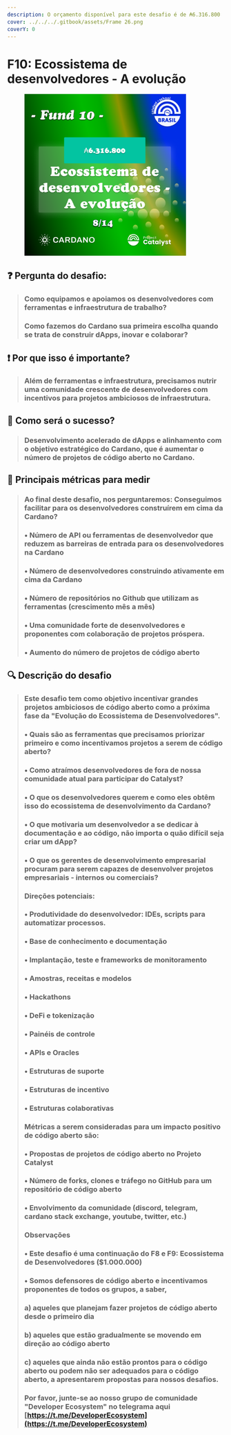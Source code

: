 ```yaml
---
description: O orçamento disponível para este desafio é de ₳6.316.800
cover: ../../../.gitbook/assets/Frame 26.png
coverY: 0
---
```


# F10: Ecossistema de desenvolvedores - A evolução

<div align="left">

<figure><img src="../../../.gitbook/assets/Frame 19.png" alt="" width="375"><figcaption></figcaption></figure>

</div>

## ❓ Pergunta do desafio:

> ### Como equipamos e apoiamos os desenvolvedores com ferramentas e infraestrutura de trabalho?&#x20;
>
> ### Como fazemos do Cardano sua primeira escolha quando se trata de construir dApps, inovar e colaborar?

## ❗ Por que isso é importante?

> ### Além de ferramentas e infraestrutura, precisamos nutrir uma comunidade crescente de desenvolvedores com incentivos para projetos ambiciosos de infraestrutura.

## 🚀 Como será o sucesso?

> ### Desenvolvimento acelerado de dApps e alinhamento com o objetivo estratégico do Cardano, que é aumentar o número de projetos de código aberto no Cardano.

## 📏 Principais métricas para medir

> ### Ao final deste desafio, nos perguntaremos: Conseguimos facilitar para os desenvolvedores construírem em cima da Cardano?
>
>
>
> ### • Número de API ou ferramentas de desenvolvedor que reduzem as barreiras de entrada para os desenvolvedores na Cardano
>
> ### • Número de desenvolvedores construindo ativamente em cima da Cardano
>
> ### • Número de repositórios no Github que utilizam as ferramentas (crescimento mês a mês)
>
> ### • Uma comunidade forte de desenvolvedores e proponentes com colaboração de projetos próspera.
>
> ### • Aumento do número de projetos de código aberto

## 🔍 Descrição do desafio

> ### Este desafio tem como objetivo incentivar grandes projetos ambiciosos de código aberto como a próxima fase da "Evolução do Ecossistema de Desenvolvedores".
>
>
>
> ### • Quais são as ferramentas que precisamos priorizar primeiro e como incentivamos projetos a serem de código aberto?
>
> ### • Como atraímos desenvolvedores de fora de nossa comunidade atual para participar do Catalyst?
>
> ### • O que os desenvolvedores querem e como eles obtêm isso do ecossistema de desenvolvimento da Cardano?
>
> ### • O que motivaria um desenvolvedor a se dedicar à documentação e ao código, não importa o quão difícil seja criar um dApp?
>
> ### • O que os gerentes de desenvolvimento empresarial procuram para serem capazes de desenvolver projetos empresariais - internos ou comerciais?
>
> ###
>
> ### Direções potenciais:
>
> ### • Produtividade do desenvolvedor: IDEs, scripts para automatizar processos.
>
> ### • Base de conhecimento e documentação
>
> ### • Implantação, teste e frameworks de monitoramento
>
> ### • Amostras, receitas e modelos
>
> ### • Hackathons
>
> ### • DeFi e tokenização
>
> ### • Painéis de controle
>
> ### • APIs e Oracles
>
> ### • Estruturas de suporte
>
> ### • Estruturas de incentivo
>
> ### • Estruturas colaborativas
>
>
>
> ### Métricas a serem consideradas para um impacto positivo de código aberto são:
>
> ### • Propostas de projetos de código aberto no Projeto Catalyst
>
> ### • Número de forks, clones e tráfego no GitHub para um repositório de código aberto
>
> ### • Envolvimento da comunidade (discord, telegram, cardano stack exchange, youtube, twitter, etc.)
>
> ###
>
> ### Observações
>
> ### • Este desafio é uma continuação do F8 e F9: Ecossistema de Desenvolvedores ($1.000.000)
>
> ### • Somos defensores de código aberto e incentivamos proponentes de todos os grupos, a saber,
>
>
>
> ### a) aqueles que planejam fazer projetos de código aberto desde o primeiro dia
>
> ### b) aqueles que estão gradualmente se movendo em direção ao código aberto
>
> ### c) aqueles que ainda não estão prontos para o código aberto ou podem não ser adequados para o código aberto, a apresentarem propostas para nossos desafios.
>
>
>
> ### Por favor, junte-se ao nosso grupo de comunidade "Developer Ecosystem" no telegrama aqui [https://t.me/DeveloperEcosystem](https://t.me/DeveloperEcosystem)

